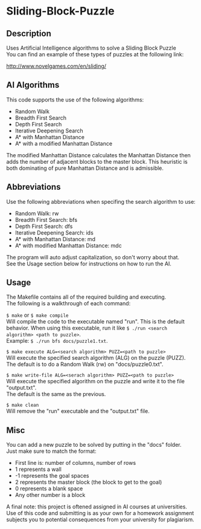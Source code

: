 Sliding-Block-Puzzle
=================

Description
------------
Uses Artificial Intelligence algorithms to solve a Sliding Block Puzzle <br />
You can find an example of these types of puzzles at the following link:

http://www.novelgames.com/en/sliding/

AI Algorithms
--------
This code supports the use of the following algorithms:

  - Random Walk
  - Breadth First Search
  - Depth First Search
  - Iterative Deepening Search
  - A* with Manhattan Distance
  - A* with a modified Manhattan Distance

The modified Manhattan Distance calculates the Manhattan Distance then<br />
adds the number of adjacent blocks to the master block.  This heuristic is<br />
both dominating of pure Manhattan Distance and is admissible.

Abbreviations
--------
Use the following abbreviations when specifing the search algorithm to use:

  - Random Walk:                          rw
  - Breadth First Search:                 bfs
  - Depth First Search:                   dfs
  - Iterative Deepening Search:           ids
  - A* with Manhattan Distance:           md
  - A* with modified Manhattan Distance: mdc

The program will auto adjust capitalization, so don't worry about that.<br />
See the Usage section below for instructions on how to run the AI.

Usage
--------
The Makefile contains all of the required building and executing.<br />
The following is a walkthrough of each command:

`$ make` or `$ make compile`<br />
Will compile the code to the executable named "run". This is the default behavior.
When using this executable, run it like `$ ./run <search algorithm> <path to puzzle>`.<br />
Example: `$ ./run bfs docs/puzzle1.txt`.

`$ make execute ALG=<search algorithm> PUZZ=<path to puzzle>`<br />
Will execute the specified search algorithm (ALG) on the puzzle (PUZZ).<br />
The default is to do a Random Walk (rw) on "docs/puzzle0.txt".

`$ make write-file ALG=<serach algorithm> PUZZ=<path to puzzle>`<br />
Will execute the specified algorithm on the puzzle and write it to the file "output.txt".<br />
The default is the same as the previous.

`$ make clean`<br />
Will remove the "run" executable and the "output.txt" file.

Misc
--------
You can add a new puzzle to be solved by putting in the "docs" folder.<br />
Just make sure to match the format:

  - First line is: number of columns, number of rows
  - 1 represents a wall
  - -1 represents the goal spaces
  - 2 represents the master block (the block to get to the goal)
  - 0 represents a blank space
  - Any other number is a block

A final note: this project is oftened assigned in AI courses at universities.<br />
Use of this code and submitting is as your own for a homework assignment subjects you to potential
consequences from your university for plagiarism.
